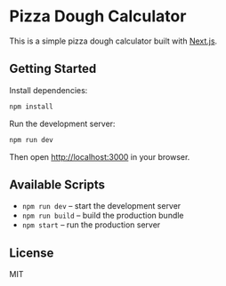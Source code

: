 # Pizza Dough Calculator

This is a simple pizza dough calculator built with [Next.js](https://nextjs.org/).

## Getting Started

Install dependencies:

```bash
npm install
```

Run the development server:

```bash
npm run dev
```

Then open [http://localhost:3000](http://localhost:3000) in your browser.

## Available Scripts

- `npm run dev` – start the development server
- `npm run build` – build the production bundle
- `npm start` – run the production server

## License

MIT

